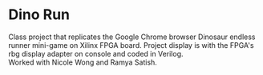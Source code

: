 # Dino Run
Class project that replicates the Google Chrome browser Dinosaur endless runner mini-game on Xilinx FPGA board. Project display is with the FPGA's rbg display adapter on console and coded in Verilog.  
Worked with Nicole Wong and Ramya Satish.
